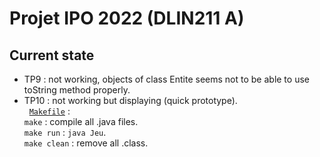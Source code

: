 # Projet IPO 2022 (DLIN211 A)

## Current state
- TP9 : not working, objects of class Entite seems not to be able to use toString method properly.  
- TP10 : not working but displaying (quick prototype).  
&nbsp;
[`Makefile`](https://github.com/Wubpooz/IPO/blob/main/Makefile) :  
`make` : compile all .java files.  
`make run` : `java Jeu`.  
`make clean` : remove all .class.  
